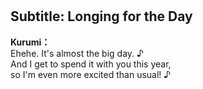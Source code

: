 # 

  
## Subtitle: Longing for the Day
  
**Kurumi：**  
Ehehe. It's almost the big day. ♪  
And I get to spend it with you this year,  
so I'm even more excited than usual! ♪  
